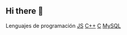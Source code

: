 ## Hi there 👋
Lenguajes de programación
[JS](https://img.shieldas.io/badges/-javascript-F7DF1E?style=flat&logo=javascript&logoColor=white)
[C++](https://ing.shields.io/badge/-C++-00599C?style=flat&logo=C++&logoColor=Blue)
[C](https://ing.shields.io/badge/-C-00599C?style=flat&logo=C&logoColor=Yellow)
[MySQL](https://ing.shields.io/badge/-MySQL-4479A1?style=flat&logo=MySQL&logoColor=Brown)
<!--
**hanatrejo8/hanatrejo8** is a ✨ _special_ ✨ repository because its `README.md` (this file) appears on your GitHub profile.

Here are some ideas to get you started:

- 🔭 I’m currently working on ...
- 🌱 I’m currently learning ...
- 👯 I’m looking to collaborate on ...
- 🤔 I’m looking for help with ...
- 💬 Ask me about ...
- 📫 How to reach me: ...
- 😄 Pronouns: ...
- ⚡ Fun fact: ...
-->

